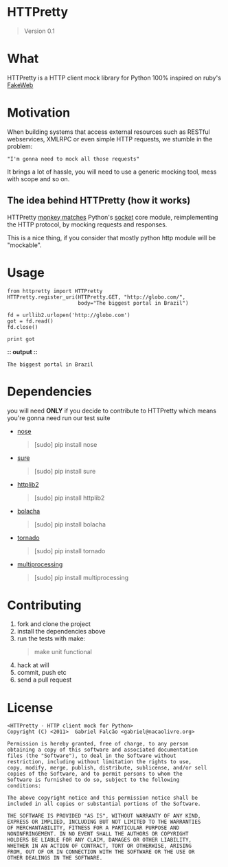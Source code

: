 # HTTPretty
> Version 0.1

# What

HTTPretty is a HTTP client mock library for Python 100% inspired on ruby's [FakeWeb](http://fakeweb.rubyforge.org/)

# Motivation

When building systems that access external resources such as RESTful
webservices, XMLRPC or even simple HTTP requests, we stumble in the
problem:

    "I'm gonna need to mock all those requests"

It brings a lot of hassle, you will need to use a generic mocking
tool, mess with scope and so on.

## The idea behind HTTPretty (how it works)

HTTPretty [monkey matches](http://en.wikipedia.org/wiki/Monkey_patch)
Python's [socket](http://docs.python.org/library/socket.html) core
module, reimplementing the HTTP protocol, by mocking requests and
responses.

This is a nice thing, if you consider that mostly python http module
will be "mockable".

# Usage

    from httpretty import HTTPretty
    HTTPretty.register_uri(HTTPretty.GET, "http://globo.com/",
                           body="The biggest portal in Brazil")

    fd = urllib2.urlopen('http://globo.com')
    got = fd.read()
    fd.close()

    print got

**:: output ::**

    The biggest portal in Brazil


# Dependencies

you will need **ONLY** if you decide to contribute to HTTPretty which means you're gonna need run our test suite

* [nose](http://code.google.com/p/python-nose/)
    > [sudo] pip install nose
* [sure](http://github.com/gabrielfalcao/sure/)
    > [sudo] pip install sure
* [httplib2](http://code.google.com/p/httplib2/)
    > [sudo] pip install httplib2
* [bolacha](http://github.com/gabrielfalcao/bolacha/)
    > [sudo] pip install bolacha
* [tornado](http://tornadoweb.org/)
    > [sudo] pip install tornado
* [multiprocessing](http://tornadoweb.org/)
    > [sudo] pip install multiprocessing

# Contributing

1. fork and clone the project
2. install the dependencies above
3. run the tests with make:
    > make unit functional
4. hack at will
5. commit, push etc
6. send a pull request

# License

    <HTTPretty - HTTP client mock for Python>
    Copyright (C) <2011>  Gabriel Falcão <gabriel@nacaolivre.org>

    Permission is hereby granted, free of charge, to any person
    obtaining a copy of this software and associated documentation
    files (the "Software"), to deal in the Software without
    restriction, including without limitation the rights to use,
    copy, modify, merge, publish, distribute, sublicense, and/or sell
    copies of the Software, and to permit persons to whom the
    Software is furnished to do so, subject to the following
    conditions:

    The above copyright notice and this permission notice shall be
    included in all copies or substantial portions of the Software.

    THE SOFTWARE IS PROVIDED "AS IS", WITHOUT WARRANTY OF ANY KIND,
    EXPRESS OR IMPLIED, INCLUDING BUT NOT LIMITED TO THE WARRANTIES
    OF MERCHANTABILITY, FITNESS FOR A PARTICULAR PURPOSE AND
    NONINFRINGEMENT. IN NO EVENT SHALL THE AUTHORS OR COPYRIGHT
    HOLDERS BE LIABLE FOR ANY CLAIM, DAMAGES OR OTHER LIABILITY,
    WHETHER IN AN ACTION OF CONTRACT, TORT OR OTHERWISE, ARISING
    FROM, OUT OF OR IN CONNECTION WITH THE SOFTWARE OR THE USE OR
    OTHER DEALINGS IN THE SOFTWARE.
